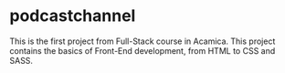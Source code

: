 # podcastchannel

This is the first project from Full-Stack course in Acamica. 
This project contains the basics of Front-End development, from HTML to CSS and SASS.
